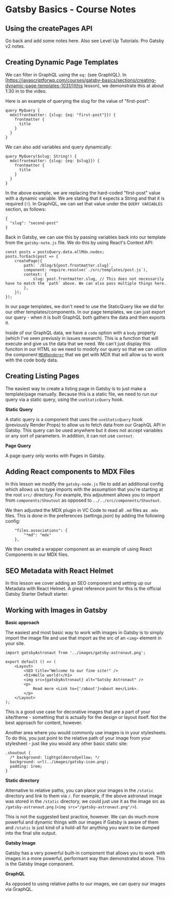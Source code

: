 # Gatsby Basics - Course Notes

## Using the createPages API

Go back and add some notes here. Also see Level Up Tutorials: Pro Gatsby v2 notes.

## Creating Dynamic Page Templates

We can filter in GraphQL using the `eq:` (see GraphIQL). In [https://javascriptforwp.com/courses/gatsby-basics/sections/creating-dynamic-page-templates-1031/](this lesson), we demonstrate this at about 1:30 in to the video.

Here is an example of querying the slug for the value of "first-post":

```
query MyQuery {
  mdx(frontmatter: {slug: {eq: "first-post"}}) {
    frontmatter {
      title
    }
  }
}
```

We can also add variables and query dynamically:

```
query MyQuery($slug: String!) {
  mdx(frontmatter: {slug: {eq: $slug}}) {
    frontmatter {
      title
    }
  }
}
```

In the above example, we are replacing the hard-coded "first-post" value with a dynamic variable. We are stating that it expects a String and that it is required (`!`). In GraphiQL, we can set that value under the `QUERY VARIABLES` section, as follows:

```
{
  "slug": "second-post"
}
```

Back in Gatsby, we can use this by passing variables back into our template from the `gatsby-note.js` file. We do this by using React's Context API:

```
const posts = postsQuery.data.allMdx.nodes;
posts.forEach(post => {
	createPage({
		path: `/blog/${post.frontmatter.slug}`,
		component: require.resolve(`./src/templates/post.js`),
		context: {
			slug: post.frontmatter.slug, // This does not necessarily have to match the `path` above. We can also pass multiple things here.
		},
	});
});
```

In our page templates, we don't need to use the StaticQuery like we did for our other templates/components. In our page templates, we can just export our query - when it is built GraphQL both gathers the data and then exports it.

Inside of our GraphQL data, we have a `code` option with a `body` property (which I've seen previusly in issues research). This is a function that will execute and give us the data that we need. We can't just display this funciton in our HTML so we need to modofy our query so that we can utilize the component [`MDXRenderer`](https://www.gatsbyjs.org/packages/gatsby-plugin-mdx/#mdxrenderer) that we get with MDX that will allow us to work with the code body data.

## Creating Listing Pages

The easiest way to create a listing page in Gatsby is to just make a template/page manually. Because this is a static file, we need to run our query via a static query, using the `useStaticQuery` hook.

**Static Query**

A static query is a component that uses the `useStaticQuery` hook (previously Render Props) to allow us to fetch data from our GraphQL API in Gatsby. This query can be used anywhere but it does not accept variables or any sort of parameters. In addition, it can not use `context`.

**Page Query**

A page query only works with Pages in Gatsby.

## Adding React components to MDX Files

In this lesson we modify the `gatsby-node.js` file to add an additional config which allows us to type imports with the assumption that you're starting at the root `src/` directory. For example, this adjsutment allows you to import from `components/Shoutout` as opposed to `../../src/components/Shoutout`.

We then adjusted the MDX plugin in VC Code to read all `.md` files as `.mdx` files. This is done in the preferences (settings.json) by adding the following config:

```
	"files.associations": {
		"*md": "mdx"
	},
```

We then created a wrapper component as an example of using React Components in our MDX files.

## SEO Metadata with React Helmet

In this lesson we cover adding an SEO component and setting up our Metadata with React Helmet. A great reference point for this is the official Gatsby Starter Default starter.

## Working with Images in Gatsby

**Basic approach**

The easiest and most basic way to work with images in Gatsby is to simply import the image file and use that import as the src of an `<img>` element in your site.

```
import gatsbyAstronaut from '../images/gatsby-astronaut.png';

export default () => (
	<Layout>
		<SEO title="Welcome to our fine site!" />
		<h1>Hello world!</h1>
		<img src={gatsbyAstronaut} alt="Gatsby Astronaut" />
		<p>
			Read more <Link to={'/about'}>about me</Link>.
		</p>
	</Layout>
);
```

This is a good use case for decorative images that are a part of your site/theme - something that is actually for the design or layout itself. Not the best approach for content, however.

Another area where you would commonly use images is in your stylesheets. To do this, you just point to the relative path of your image from your stylesheet - just like you would any other basic static site:

```
.shoutout {
  /* background: lightgoldenrodyellow; */
  background: url(../images/gatsby-icon.png);
  padding: 1rem;
}
```

**Static directory**

Alternative to relative paths, you can place your images in the `/static` directory and link to them via `/`. For example, if the above astronaut image was stored in the `/static` directory, we could just use it as the image src as `/gatsby-astronaut.png` (`<img src="/gatsby-astronaut.png"/>`).

This is not the suggested best practice, however. We can do much more powerful and dynamic things with our images if Gatsby is aware of them and `/static` is just kind of a hold-all for anything you want to be dumped into the final site output.

**Gatsby Image**

Gatsby has a very powerful built-in component that allows you to work with images in a more powerful, performant way than demonstrated above. This is the Gatsby Image component.

**GraphQL**

As opposed to using relative paths to our images, we can query our images via GraphQL.
